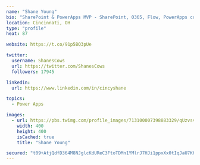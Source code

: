 ```yaml
---
name: "Shane Young"
bio: "SharePoint & PowerApps MVP - SharePoint, O365, Flow, PowerApps consulting? @PowerApps911 | Pure Snark? You found it."
location: Cincinnati, OH
type: "profile"
heat: 87

website: https://t.co/91p5BQ3pUe

twitter:
  username: ShanesCows
  url: https://twitter.com/ShanesCows
  followers: 17945

linkedin:
  url: https://www.linkedin.com/in/cincyshane

topics:
  - Power Apps

images:
  - url: https://pbs.twimg.com/profile_images/713100007398883329/qUzvsvQ3_400x400.jpg
    width: 400
    height: 400
    isCached: true
    title: "Shane Young"

secured: "t09+AtjQdfD364M8NJglcKdUReC3FtoTDMn1YMlrJ7HJi1ppxXx0tIqJaU7KHk/rr9eH4FaKEmtwb9kU/ZC8W+dmBJesUjyLJWxQSC1IMiBDGL0LbpLeIYq3X43Hq/hXexcp5rTYH0n7/FNSsIuREXn6UU0abjX3jbl4A/1S87KHJGDtq64hciqXjksHBO2LFd2QwP5TtWUiy4OSDSxzvFhuXTkzuWYk+v82kMan6uczgDToFb/5ITIyyL2uO9xPq1n1mwwLxJ9WXFrK5s2kgSBUBZSXamvSVSqDmd/IGkNDC4ctOmtVRwoHcWStiCTCDfzvqQOH2EEDoBqBfUit93KVyTO6HZPo28DsJ0VI+uUlaNiKc73rlriQOBWdsau8eYycoRJCsVYBBqtoTDes8nZydjJvGVk1xQM3oWgH+B4=;iYb+QKn9tbO4PgE0CJAq4Q=="
---
```


